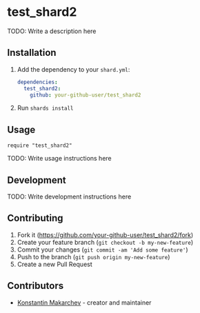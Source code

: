 # test_shard2

TODO: Write a description here

## Installation

1. Add the dependency to your `shard.yml`:

   ```yaml
   dependencies:
     test_shard2:
       github: your-github-user/test_shard2
   ```

2. Run `shards install`

## Usage

```crystal
require "test_shard2"
```

TODO: Write usage instructions here

## Development

TODO: Write development instructions here

## Contributing

1. Fork it (<https://github.com/your-github-user/test_shard2/fork>)
2. Create your feature branch (`git checkout -b my-new-feature`)
3. Commit your changes (`git commit -am 'Add some feature'`)
4. Push to the branch (`git push origin my-new-feature`)
5. Create a new Pull Request

## Contributors

- [Konstantin Makarchev](https://github.com/your-github-user) - creator and maintainer
